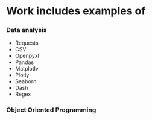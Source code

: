 <body> 
<h1> Work includes examples of </h1>

<h3>Data analysis</h3>
<ul><li>Requests</li>
<li>CSV</li>
<li>Openpyxl</li>
<li>Pandas</li>
<li>Matplotlv</li>
<li>Plotly</li>
<li>Seaborn</li>
<li>Dash</li>
<li>Regex</li></ul>

<h3>Object Oriented Programming</h3>
